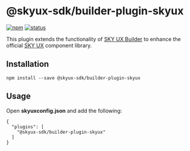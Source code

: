 # @skyux-sdk/builder-plugin-skyux

[![npm](https://img.shields.io/npm/v/@skyux-sdk/builder-plugin-skyux.svg)](https://www.npmjs.com/package/@skyux-sdk/builder-plugin-skyux)
[![status](https://travis-ci.org/blackbaud/skyux-builder-plugin-skyux.svg?branch=master)](https://travis-ci.org/blackbaud/skyux-builder-plugin-skyux)

This plugin extends the functionality of [SKY UX Builder](https://github.com/blackbaud/skyux-builder) to enhance the official [SKY UX](https://github.com/blackbaud/skyux2) component library.

## Installation

```
npm install --save @skyux-sdk/builder-plugin-skyux
```

## Usage

Open **skyuxconfig.json** and add the following:

```
{
  "plugins": [
    "@skyux-sdk/builder-plugin-skyux"
  ]
}
```
